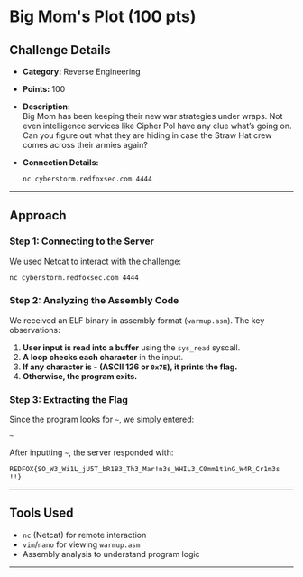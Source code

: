 # Big Mom's Plot (100 pts)

## Challenge Details
- **Category:** Reverse Engineering
- **Points:** 100
- **Description:**  
  Big Mom has been keeping their new war strategies under wraps. Not even intelligence services like Cipher Pol have any clue what’s going on. Can you figure out what they are hiding in case the Straw Hat crew comes across their armies again?

- **Connection Details:**  
  ```bash
  nc cyberstorm.redfoxsec.com 4444
  ```

---

## Approach

### Step 1: Connecting to the Server
We used Netcat to interact with the challenge:
```bash
nc cyberstorm.redfoxsec.com 4444
```

### Step 2: Analyzing the Assembly Code
We received an ELF binary in assembly format (`warmup.asm`). The key observations:
1. **User input is read into a buffer** using the `sys_read` syscall.
2. **A loop checks each character** in the input.
3. **If any character is `~` (ASCII 126 or `0x7E`), it prints the flag.**
4. **Otherwise, the program exits.**

### Step 3: Extracting the Flag
Since the program looks for `~`, we simply entered:
```
~
```
After inputting `~`, the server responded with:
```
REDFOX{SO_W3_Wi1L_jU5T_bR1B3_Th3_Mar!n3s_WHIL3_C0mm1t1nG_W4R_Cr1m3s !!} 

```

---

## Tools Used
- `nc` (Netcat) for remote interaction
- `vim`/`nano` for viewing `warmup.asm`
- Assembly analysis to understand program logic

---


